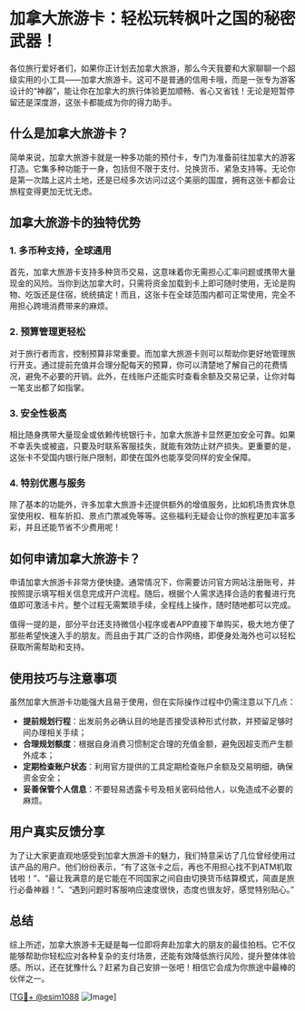 # 加拿大旅游卡：轻松玩转枫叶之国的秘密武器！

各位旅行爱好者们，如果你正计划去加拿大旅游，那么今天我要和大家聊聊一个超级实用的小工具——加拿大旅游卡。这可不是普通的信用卡哦，而是一张专为游客设计的“神器”，能让你在加拿大的旅行体验更加顺畅、省心又省钱！无论是短暂停留还是深度游，这张卡都能成为你的得力助手。

## 什么是加拿大旅游卡？

简单来说，加拿大旅游卡就是一种多功能的预付卡，专门为准备前往加拿大的游客打造。它集多种功能于一身，包括但不限于支付、兑换货币、紧急支持等。无论你是第一次踏上这片土地，还是已经多次访问过这个美丽的国度，拥有这张卡都会让旅程变得更加无忧无虑。

## 加拿大旅游卡的独特优势

### 1. 多币种支持，全球通用
首先，加拿大旅游卡支持多种货币交易，这意味着你无需担心汇率问题或携带大量现金的风险。当你到达加拿大时，只需将资金加载到卡上即可随时使用，无论是购物、吃饭还是住宿，统统搞定！而且，这张卡在全球范围内都可正常使用，完全不用担心跨境消费带来的麻烦。

### 2. 预算管理更轻松
对于旅行者而言，控制预算非常重要。而加拿大旅游卡则可以帮助你更好地管理旅行开支。通过提前充值并合理分配每天的预算，你可以清楚地了解自己的花费情况，避免不必要的开销。此外，在线账户还能实时查看余额及交易记录，让你对每一笔支出都了如指掌。

### 3. 安全性极高
相比随身携带大量现金或依赖传统银行卡，加拿大旅游卡显然更加安全可靠。如果不幸丢失或被盗，只要及时联系客服挂失，就能有效防止财产损失。更重要的是，这张卡不受国内银行账户限制，即使在国外也能享受同样的安全保障。

### 4. 特别优惠与服务
除了基本的功能外，许多加拿大旅游卡还提供额外的增值服务，比如机场贵宾休息室使用权、租车折扣、景点门票减免等等。这些福利无疑会让你的旅程更加丰富多彩，并且还能节省不少费用呢！

## 如何申请加拿大旅游卡？

申请加拿大旅游卡非常方便快捷。通常情况下，你需要访问官方网站注册账号，并按照提示填写相关信息完成开户流程。随后，根据个人需求选择合适的套餐进行充值即可激活卡片。整个过程无需繁琐手续，全程线上操作，随时随地都可以完成。

值得一提的是，部分平台还支持微信小程序或者APP直接下单购买，极大地方便了那些希望快速入手的朋友。而且由于其广泛的合作网络，即便身处海外也可以轻松获取所需帮助和支持。

## 使用技巧与注意事项

虽然加拿大旅游卡功能强大且易于使用，但在实际操作过程中仍需注意以下几点：

- **提前规划行程**：出发前务必确认目的地是否接受该种形式付款，并预留足够时间办理相关手续；
- **合理规划额度**：根据自身消费习惯制定合理的充值金额，避免因超支而产生额外成本；
- **定期检查账户状态**：利用官方提供的工具定期检查账户余额及交易明细，确保资金安全；
- **妥善保管个人信息**：不要轻易透露卡号及相关密码给他人，以免造成不必要的麻烦。

## 用户真实反馈分享

为了让大家更直观地感受到加拿大旅游卡的魅力，我们特意采访了几位曾经使用过该产品的用户。他们纷纷表示，“有了这张卡之后，再也不用担心找不到ATM机取钱啦！”、“最让我满意的是它能在不同国家之间自由切换货币结算模式，简直是旅行必备神器！”、“遇到问题时客服响应速度很快，态度也很友好，感觉特别贴心。”

## 总结

综上所述，加拿大旅游卡无疑是每一位即将奔赴加拿大的朋友的最佳拍档。它不仅能够帮助你轻松应对各种复杂的支付场景，还能有效降低旅行风险，提升整体体验感。所以，还在犹豫什么？赶紧为自己安排一张吧！相信它会成为你旅途中最棒的伙伴之一。

[[TG💪+ @esim1088](https://t.me/s/esim1088) ![Image](https://i.postimg.cc/4NQfJmqS/Snipaste-2025-05-13-00-14-12.png)]